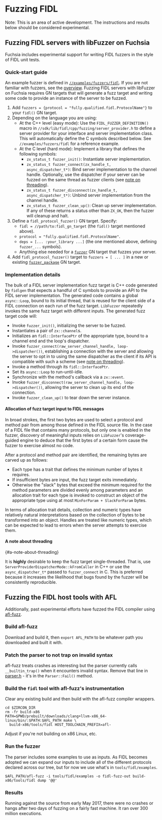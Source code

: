 # Fuzzing FIDL

Note: This is an area of active development. The instructions and results below should be considered
experimental.

## Fuzzing FIDL servers with libFuzzer on Fuchsia

Fuchsia includes experimental support for writing FIDL fuzzers in the style of FIDL unit tests.

### Quick-start guide

An example fuzzer is defined in [`//examples/fuzzers/fidl`][example]. If you
are not familiar with fuzzers, see the [overview](overview.md). Fuzzing FIDL servers with libFuzzer
on Fuchsia requires GN targets that will generate a fuzz target and writing some code to provide an
instance of the server to be fuzzed.

1. Add `fuzzers = {protocol = "fully.qualified.fidl.ProtocolName"}` to your `fidl()` GN target.
1. Depending on the language you are using:
    * At the C++ level (easy mode):
      Use the `FIDL_FUZZER_DEFINITION()` macro in `//sdk/lib/fidl/cpp/fuzzing/server_provider.h` to
      define a server provider for your interface and server implementation class. This will
      automatically define the C symbols described below. See
      `//examples/fuzzers/fidl` for a reference example.
    * At the C level (hard mode):
      Implement a library that defines the following symbols:
      * `zx_status_t fuzzer_init()`: Instantiate server implementation.
      * `zx_status_t fuzzer_connect(zx_handle_t, async_dispatcher_t*)`: Bind server implementation
         to the channel handle. Optionally, use the dispatcher if your server can be fuzzed on the
         same thread as fuzzer clients (see [note on threading](#a-note-about-threading)).
      * `zx_status_t fuzzer_disconnect(zx_handle_t, async_dispatcher_t*)`: Unbind server
         implementation from the channel handle.
      * `zx_status_t fuzzer_clean_up()`: Clean up server implementation.
      If any of these returns a status other than `ZX_OK`, then the fuzzer will cleanup and halt.
1. Define a `fidl_protocol_fuzzer()` GN target. Specify:
    * `fidl = //path/to:fidl_gn_target` (the `fidl()` target mentioned above).
    * `protocol = "fully.qualified.fidl.ProtocolName"`.
    * `deps = [... :your_library ...]` (the one mentioned above, defining `fuzzer_...` symbols).
    * Anything else needed for a [`fuzzer`](build-a-fuzzer.md#fuzzer) GN target that fuzzes your
      server.
1. Add `fidl_protocol_fuzzer()` target to `fuzzers = [ ... ]` in a new or existing
   [`fuzzer_package`](build-a-fuzzer.md#fuzzer_package) GN target.

### Implementation details

The bulk of a FIDL server implementation fuzz target is C++ code generated by `fidlgen` that expects
a handful of C symbols to provide an API to the FIDL server implementation. The generated code
contains a global `async::Loop`, bound to its initial thread, that is reused for the client side of
a FIDL connection on each run of the fuzz target. `LibFuzzer` repeatedly invokes the same fuzz
target with different inputs. The generated fuzz target code will:

* Invoke `fuzzer_init()`, initializing the server to be fuzzed.
* Instantiates a pair of `zx::channel`s.
* Initializes an `fidl::InterfacePtr` of the appropriate type, bound to a channel end and the loop's
  dispatcher.
* Invoke `fuzzer_connect(raw_server_channel_handle, loop->dispatcher())`, establishing a connection
  with the server and allowing the server to opt in to using the same dispatcher as the client if
  its API is compatible with such a scheme (see [note on threading](#a-note-about-threading)).
* Invoke a method through its `fidl::InterfacePtr`.
* Set its `async::Loop` to run-until-idle.
* Synchronize with the method's callback via a `zx::event`.
* Invoke `fuzzer_disconnect(raw_server_channel_handle, loop->dispatcher())`, allowing the server to
  clean up its end of the connection.
* Invoke `fuzzer_clean_up()` to tear down the server instance.

#### Allocation of fuzz target input to FIDL messages

In broad strokes, the first two bytes are used to select a protocol and method pair from among those
defined in the FIDL source file. In the case of a FIDL file that contains many protocols, but only
one is enabled in the fuzzer, discovery of meaningful inputs relies on `LibFuzzer`'s coverage-guided
engine to deduce that the first bytes of a certain form cause the fuzzer to exercise almost no code.

After a protocol and method pair are identified, the remaining bytes are carved up as follows:

* Each type has a trait that defines the minimum number of bytes it requires.
* If insufficient bytes are input, the fuzz target exits immediately.
* Otherwise the "slack" bytes that exceed the minimum required for the method parameters are divided
evenly among parameters and an allocation trait for each type is invoked to construct an object of
the appropriate type using at most `MinForParam + SlackForParam` bytes.

In terms of allocation trait details, collection and numeric types have relatively natural
interpretations based on the collection of bytes to be transformed into an object. Handles are
treated like numeric types, which can be expected to lead to errors when the server attempts to
exercise them.

#### A note about threading
{#a-note-about-threading}

It is **highly** desirable to keep the fuzz target single-threaded. That is, use
`ServerProviderDispatcherMode::kFromCaller` in C++ or use the `async_dispatcher_t*` passed to
`fuzzer_connect` in C. This is preferred because it increases the likelihood that bugs found by the
fuzzer will be consistently reproducible.

## Fuzzing the FIDL host tools with AFL

Additionally, past experimental efforts have fuzzed the FIDL compiler using
[afl-fuzz](http://lcamtuf.coredump.cx/afl/).

### Build afl-fuzz

Download and build it, then `export AFL_PATH` to be whatever path you downloaded and built it with.

### Patch the parser to not trap on invalid syntax

afl-fuzz treats crashes as interesting but the parser currently calls `__builtin_trap()`
when it encounters invalid syntax. Remove that line in
[parser.h](/tools/fidl/fidlc/src/parser.h) - it's in the `Parser::Fail()` method.

### Build the `fidl` tool with afl-fuzz's instrumentation

Clear any existing build and then build with the afl-fuzz compiler wrappers.

```
cd $ZIRCON_DIR
rm -fr build-x86
PATH=$PWD/prebuilt/downloads/clang+llvm-x86_64-linux/bin/:$PATH:$AFL_PATH make \
  build-x86/tools/fidl HOST_TOOLCHAIN_PREFIX=afl-
```

Adjust if you're not building on x86 Linux, etc.

### Run the fuzzer

The parser includes some examples to use as inputs.
As FIDL becomes adopted we can expand our inputs to include all of the different protocols
declared across our tree, but for now we use what's in `tools/fidl/examples`.

```
$AFL_PATH/afl-fuzz -i tools/fidl/examples -o fidl-fuzz-out build-x86/tools/fidl dump '@@'
```

### Results

Running against the source from early May 2017, there were no crashes or hangs after two days
of fuzzing on a fairly fast machine. It ran over 300 million executions.

[example]: /examples/fuzzers/fidl

